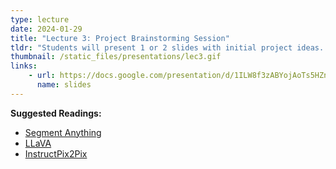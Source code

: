 ```yaml
---
type: lecture
date: 2024-01-29
title: "Lecture 3: Project Brainstorming Session"
tldr: "Students will present 1 or 2 slides with initial project ideas. "
thumbnail: /static_files/presentations/lec3.gif
links: 
    - url: https://docs.google.com/presentation/d/1ILW8f3zABYojAoTs5HZnHa7kC30YOqKfERYVZS4YQoI/edit?usp=sharing 
      name: slides
---
```

**Suggested Readings:**
- [Segment Anything](https://arxiv.org/abs/2304.02643)
- [LLaVA](https://arxiv.org/abs/2304.08485)
- [InstructPix2Pix](https://arxiv.org/abs/2211.09800)